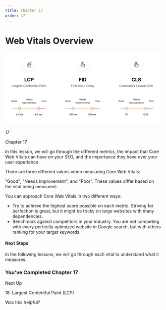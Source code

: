 ```yaml
---
title: Chapter 17
order: 17
---
```


# Web Vitals Overview


![Core Web Vitals](./assets/core-web-vitals-light.jpg)

17

Chapter 17

In this lesson, we will go through the different metrics, the impact that Core Web Vitals can have on your SEO,
and the importance they have over your user experience.

There are three different values when measuring Core Web Vitals:

"Good", "Needs Improvement", and "Poor". These values differ based on the vital being measured:

You can approach Core Web Vitals in two different ways:

- Try to achieve the highest score possible on each metric. Striving for perfection is great, but it might be tricky on large websites with many dependencies.
- Benchmark against competitors in your industry. You are not competing with every perfectly optimized website in Google search, but with others ranking for your target keywords.

#### Next Steps

In the following lessons, we will go through each vital to understand what it
measures.

### You've Completed Chapter 17

Next Up

18: Largest Contentful Paint (LCP)

Was this helpful?